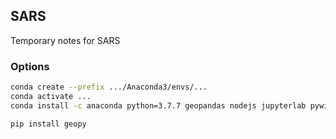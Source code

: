 ## SARS

Temporary notes for SARS


### Options

```bash
conda create --prefix .../Anaconda3/envs/...
conda activate ...
conda install -c anaconda python=3.7.7 geopandas nodejs jupyterlab pywin32 pytest coverage pytest-cov pylint
```

```bash
pip install geopy
```